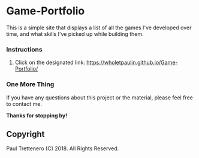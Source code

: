 # Game-Portfolio
This is a simple site that displays a list of all the games I've developed over time, and what skills I've picked up while building them.

### Instructions

1. Click on the designated link:  https://wholetpaulin.github.io/Game-Portfolio/  

### One More Thing

If you have any questions about this project or the material, please feel free to contact me.

**Thanks for stopping by!**

## Copyright

Paul Trettenero (C) 2018. All Rights Reserved.
